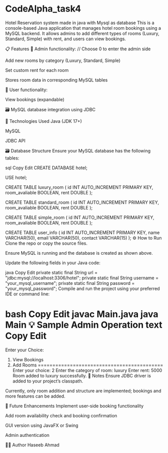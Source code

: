 # CodeAlpha_task4
Hotel Reservation system made in java with Mysql as database
This is a console-based Java application that manages hotel room bookings using a MySQL backend. It allows admins to add different types of rooms (Luxury, Standard, Simple) with rent, and users can view bookings.

📋 Features
🔐 Admin functionality: // Choose 0 to enter the admin side 

Add new rooms by category (Luxury, Standard, Simple)

Set custom rent for each room

Stores room data in corresponding MySQL tables

📄 User functionality:

View bookings (expandable)

🗃 MySQL database integration using JDBC

🧱 Technologies Used
Java (JDK 17+)

MySQL

JDBC API

🗃️ Database Structure
Ensure your MySQL database has the following tables:

sql
Copy
Edit
CREATE DATABASE hotel;

USE hotel;

CREATE TABLE luxury_room (
    id INT AUTO_INCREMENT PRIMARY KEY,
    room_avaliable BOOLEAN,
    rent DOUBLE
);

CREATE TABLE standard_room (
    id INT AUTO_INCREMENT PRIMARY KEY,
    room_avaliable BOOLEAN,
    rent DOUBLE
);

CREATE TABLE simple_room (
    id INT AUTO_INCREMENT PRIMARY KEY,
    room_avaliable BOOLEAN,
    rent DOUBLE
);

CREATE TABLE user_info (
    id INT AUTO_INCREMENT PRIMARY KEY,
    name VARCHAR(50),
    email VARCHAR(50),
    contact VARCHAR(15)
);
⚙️ How to Run
Clone the repo or copy the source files.

Ensure MySQL is running and the database is created as shown above.

Update the following fields in your Java code:

java
Copy
Edit
private static final String url = "jdbc:mysql://localhost:3306/hotel";
private static final String username = "your_mysql_username";
private static final String password = "your_mysql_password";
Compile and run the project using your preferred IDE or command line:

bash
Copy
Edit
javac Main.java
java Main
💡 Sample Admin Operation
text
Copy
Edit
===========================================
Enter your Choice:
1. View Bookings
2. Add Rooms
===========================================
Enter your choice: 2
Enter the category of room: luxury
Enter rent: 5000
Room added to luxury successfully.
📌 Notes
Ensure JDBC driver is added to your project’s classpath.

Currently, only room addition and structure are implemented; bookings and more features can be added.

🚀 Future Enhancements
Implement user-side booking functionality

Add room availability check and booking confirmation

GUI version using JavaFX or Swing

Admin authentication

🧑‍💻 Author
Haseeb Ahmad
